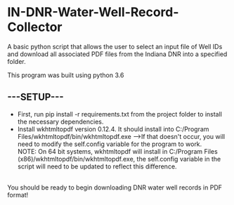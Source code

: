 # IN-DNR-Water-Well-Record-Collector
A basic python script that allows the user to select an input file of Well IDs and download all associated PDF files from the Indiana DNR into a specified folder.


This program was built using python 3.6


<h2>---SETUP---</h2>
<ul>
  <li>First, run pip install -r requirements.txt from the project folder to install the necessary dependencies.</li>
  <li>Install wkhtmltopdf version 0.12.4. It should install into C:/Program Files/wkhtmltopdf/bin/wkhtmltopdf.exe -->If that doesn't occur, you will need to modify the self.config variable for the program to work.
  <br>NOTE: On 64 bit systems, wkhtmltopdf will install in C:/Program Files (x86)/wkhtmltopdf/bin/wkhtmltopdf.exe, the self.config variable in the script will need to be updated to reflect this difference.
  </li>
</ul>
<br>
You should be ready to begin downloading DNR water well records in PDF format!
